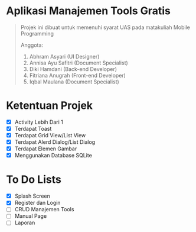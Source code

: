 # Aplikasi Manajemen Tools Gratis
> Projek ini dibuat untuk memenuhi syarat UAS pada matakuliah Mobile Programming
> 
> Anggota:
> 
> 1. Abhram Asyari (UI Designer)
> 2. Annisa Ayu Safitri (Document Specialist)
> 3. Diki Hamdani (Back-end Developer)
> 4. Fitriana Anugrah (Front-end Developer)
> 5. Iqbal Maulana (Document Specialist)

# Ketentuan Projek
- [x] Activity Lebih Dari 1
- [x] Terdapat Toast
- [x] Terdapat Grid View/List View
- [x] Terdapat Alerd Dialog/List Dialog
- [x] Terdapat Elemen Gambar
- [x] Menggunakan Database SQLite

# To Do Lists
- [x] Splash Screen
- [x] Register dan Login
- [ ] CRUD Manajemen Tools
- [ ] Manual Page
- [ ] Laporan
